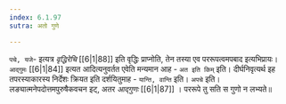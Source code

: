 ```yaml
---
index: 6.1.97
sutra: अतो गुणे

---
```

   `पचे, यजे`- इत्यत्र _वृद्धिरेचि_ [[6|1|88]]  इति वृद्धिः प्राप्नोति, तेन तस्या एव पररूपत्वमपबाद इत्यभिप्रायः। `आद्गुमः`  [[6|1|84]]  इत्यत आदित्यनुवर्तत एवेति मन्यमान आह - `अत इति किम्` इति। दीर्घनिवृत्यर्थ इह तपरस्याकारस्य निर्देशः क्रियत इति दर्शयितुमाह - `यान्ति, वान्ति` इति। `अपचे` इति। लङ्यात्मनेपदोत्तमपुरुषैकवचन इट्, अतर _आद्गुणः_ [[6|1|87]] । पररूपे तु सति स गुणो न लभ्यते॥